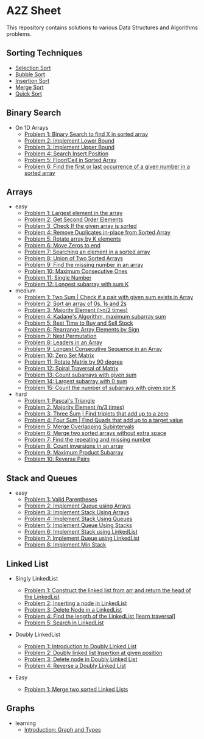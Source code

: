# A2Z Sheet
This repository contains solutions to various Data Structures and Algorithms problems.

## Sorting Techniques
- [Selection Sort](src/sorting/selection/Description.md)
- [Bubble Sort](src/sorting/bubble/Description.md)
- [Insertion Sort](src/sorting/insertion/Description.md)
- [Merge Sort](src/sorting/merge/Description.md)
- [Quick Sort](src/sorting/quick/Description.md)

## Binary Search
- On 1D Arrays
  - [Problem 1: Binary Search to find X in sorted array](src/binarysearch/ononedarrays/problem1/SolutionApproach.md)
  - [Problem 2: Implement Lower Bound](src/binarysearch/ononedarrays/problem2/SolutionApproach.md)
  - [Problem 3: Implement Upper Bound](src/binarysearch/ononedarrays/problem3/Description.md)
  - [Problem 4: Search Insert Position](src/binarysearch/ononedarrays/problem4/Description.md)
  - [Problem 5: Floor/Ceil in Sorted Array](src/binarysearch/ononedarrays/problem5/Description.md)
  - [Problem 6: Find the first or last occurrence of a given number in a sorted array](src/binarysearch/ononedarrays/problem6/Description.md)
  
## Arrays
- easy
  - [Problem 1: Largest element in the array](src/arrays/easy/problem1/ProblemStatement.md)
  - [Problem 2: Get Second Order Elements](src/arrays/easy/problem2/ProblemStatement.md)
  - [Problem 3: Check If the given array is sorted](src/arrays/easy/problem3/ProblemStatement.md)
  - [Problem 4: Remove Duplicates in-place from Sorted Array](src/arrays/easy/problem4/ProblemStatement.md)
  - [Problem 5: Rotate array by K elements](src/arrays/easy/problem5/ProblemStatement.md)
  - [Problem 6: Move Zeros to end](src/arrays/easy/problem6/ProblemStatement.md)
  - [Problem 7: Searching an element in a sorted array](src/arrays/easy/problem7/ProblemStatement.md)
  - [Problem 8: Union of Two Sorted Arrays](src/arrays/easy/problem8/ProblemStatement.md)
  - [Problem 9: Find the missing number in an array](src/arrays/easy/problem9/ProblemStatement.md)
  - [Problem 10: Maximum Consecutive Ones](src/arrays/easy/problem10/ProblemStatement.md)
  - [Problem 11: Single Number](src/arrays/easy/problem11/ProblemStatement.md)
  - [Problem 12: Longest subarray with sum K](src/arrays/easy/problem12/ProblemStatement.md)
- medium
  - [Problem 1: Two Sum | Check if a pair with given sum exists in Array](src/arrays/medium/problem1/ProblemStatement.md)
  - [Problem 2: Sort an array of 0s, 1s and 2s](src/arrays/medium/problem2/ProblemStatement.md)
  - [Problem 3: Majority Element (>n/2 times)](src/arrays/medium/problem3/ProblemStatement.md)
  - [Problem 4: Kadane's Algorithm, maximum subarray sum](src/arrays/medium/problem4/ProblemStatement.md)
  - [Problem 5: Best Time to Buy and Sell Stock](src/arrays/medium/problem5/ProblemStatement.md)
  - [Problem 6: Rearrange Array Elements by Sign](src/arrays/medium/problem6/ProblemStatement.md)
  - [Problem 7: Next Permutation](src/arrays/medium/problem7/ProblemStatement.md)
  - [Problem 8: Leaders in an Array](src/arrays/medium/problem8/SolutionApproach.md)
  - [Problem 9: Longest Consecutive Sequence in an Array](src/arrays/medium/problem9/SolutionApproach.md)
  - [Problem 10: Zero Set Matrix](src/arrays/medium/problem10/SolutionApproach.md)
  - [Problem 11: Rotate Matrix by 90 degree](src/arrays/medium/problem11/SolutionApproach.md)
  - [Problem 12: Spiral Traversal of Matrix](src/arrays/medium/problem12/SolutionApproach.md)
  - [Problem 13: Count subarrays with given sum](src/arrays/medium/problem13/SolutionApproach.md)
  - [Problem 14: Largest subarray with 0 sum](src/arrays/medium/problem14/Description.md)
  - [Problem 15: Count the number of subarrays with given xor K](src/arrays/medium/problem15/Description.md)
- hard
  - [Problem 1: Pascal's Triangle](src/arrays/hard/problem1/SolutionApproach.md)
  - [Problem 2: Majority Element (n/3 times)](src/arrays/hard/problem2/SolutionApproach.md)
  - [Problem 3: Three Sum | Find triplets that add up to a zero](src/arrays/hard/problem3/ProblemStatement.md)
  - [Problem 4: Four Sum | Find Quads that add up to a target value](src/arrays/hard/problem4/ProblemStatement.md)
  - [Problem 5: Merge Overlapping Subintervals](src/arrays/hard/problem5/Description.md)
  - [Problem 6: Merge two sorted arrays without extra space](src/arrays/hard/problem6/Description.md)
  - [Problem 7: Find the repeating and missing number](src/arrays/hard/problem7/Description.md)
  - [Problem 8: Count inversions in an array](src/arrays/hard/problem8/Description.md)
  - [Problem 9: Maximum Product Subarray](src/arrays/hard/problem9/Description.md)
  - [Problem 10: Reverse Pairs](src/arrays/hard/problem10/Description.md)
    

## Stack and Queues
- easy
  - [Problem 1: Valid Parentheses](src/stackandqueues/easy/problem1/Description.md)
  - [Problem 2: Implement Queue using Arrays](src/stackandqueues/easy/problem2/Description.md)
  - [Problem 3: Implement Stack Using Arrays](src/stackandqueues/easy/problem3/Description.md)
  - [Problem 4: Implement Stack Using Queues](src/stackandqueues/easy/problem4/Description.md)
  - [Problem 5: Implement Queue Using Stacks](src/stackandqueues/easy/problem5/Description.md)
  - [Problem 6: Implement Stack using LinkedList](src/stackandqueues/easy/problem6/Description.md)
  - [Problem 7: Implement Queue using LinkedList](src/stackandqueues/easy/problem7/Description.md)
  - [Problem 8: Implement Min Stack](src/stackandqueues/easy/problem8/Description.md)

## Linked List
- Singly LinkedList
  - [Problem 1: Construct the linked list from arr and return the head of the LinkedList](src/linkedlist/singlylinkedlist/problem1/ProblemStatement.md)
  - [Problem 2: Inserting a node in LinkedList](src/linkedlist/singlylinkedlist/problem2/ProblemStatement.md)
  - [Problem 3: Delete Node in a LinkedList](src/linkedlist/singlylinkedlist/problem3/ProblemStatement.md)
  - [Problem 4: Find the length of the LinkedList [learn traversal]](src/linkedlist/singlylinkedlist/problem4/ProblemStatement.md)
  - [Problem 5: Search in LinkedList](src/linkedlist/singlylinkedlist/problem5/ProblemStatement.md)
- Doubly LinkedList
  - [Problem 1: Introduction to Doubly Linked List](src/linkedlist/doublylinkedlist/problem1/ProblemStatement.md)
  - [Problem 2: Doubly linked list Insertion at given position](src/linkedlist/doublylinkedlist/problem2/ProblemStatement.md)
  - [Problem 3: Delete node in Doubly Linked List](src/linkedlist/doublylinkedlist/problem3/ProblemStatement.md)
  - [Problem 4: Reverse a Doubly Linked List](src/linkedlist/doublylinkedlist/problem4/ProblemStatement.md)
 
- Easy
  - [Problem 1: Merge two sorted Linked Lists](src/linkedlist/easy/problem1/Description.md)

## Graphs
- learning
  - [Introduction: Graph and Types](src/graphs/learning/introduction/Introduction.md)

